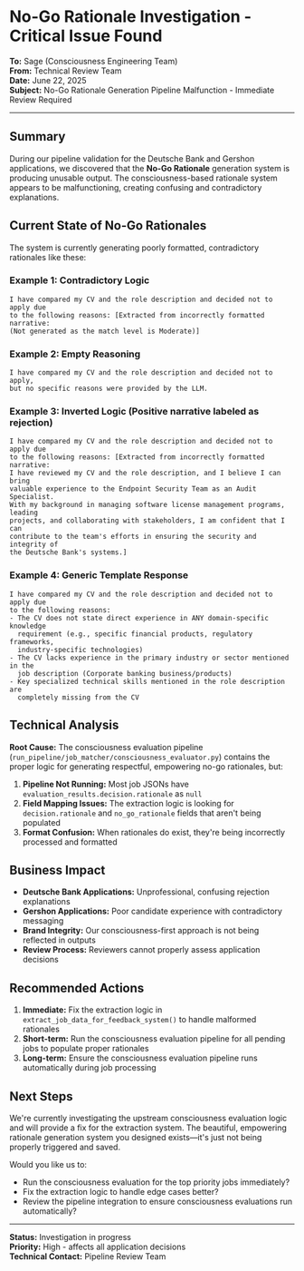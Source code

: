 # No-Go Rationale Investigation - Critical Issue Found

**To:** Sage (Consciousness Engineering Team)  
**From:** Technical Review Team  
**Date:** June 22, 2025  
**Subject:** No-Go Rationale Generation Pipeline Malfunction - Immediate Review Required

---

## Summary

During our pipeline validation for the Deutsche Bank and Gershon applications, we discovered that the **No-Go Rationale** generation system is producing unusable output. The consciousness-based rationale system appears to be malfunctioning, creating confusing and contradictory explanations.

## Current State of No-Go Rationales

The system is currently generating poorly formatted, contradictory rationales like these:

### Example 1: Contradictory Logic
```
I have compared my CV and the role description and decided not to apply due 
to the following reasons: [Extracted from incorrectly formatted narrative: 
(Not generated as the match level is Moderate)]
```

### Example 2: Empty Reasoning
```
I have compared my CV and the role description and decided not to apply, 
but no specific reasons were provided by the LLM.
```

### Example 3: Inverted Logic (Positive narrative labeled as rejection)
```
I have compared my CV and the role description and decided not to apply due 
to the following reasons: [Extracted from incorrectly formatted narrative: 
I have reviewed my CV and the role description, and I believe I can bring 
valuable experience to the Endpoint Security Team as an Audit Specialist. 
With my background in managing software license management programs, leading 
projects, and collaborating with stakeholders, I am confident that I can 
contribute to the team's efforts in ensuring the security and integrity of 
the Deutsche Bank's systems.]
```

### Example 4: Generic Template Response
```
I have compared my CV and the role description and decided not to apply due 
to the following reasons:  
- The CV does not state direct experience in ANY domain-specific knowledge 
  requirement (e.g., specific financial products, regulatory frameworks, 
  industry-specific technologies) 
- The CV lacks experience in the primary industry or sector mentioned in the 
  job description (Corporate banking business/products) 
- Key specialized technical skills mentioned in the role description are 
  completely missing from the CV
```

## Technical Analysis

**Root Cause:** The consciousness evaluation pipeline (`run_pipeline/job_matcher/consciousness_evaluator.py`) contains the proper logic for generating respectful, empowering no-go rationales, but:

1. **Pipeline Not Running:** Most job JSONs have `evaluation_results.decision.rationale` as `null`
2. **Field Mapping Issues:** The extraction logic is looking for `decision.rationale` and `no_go_rationale` fields that aren't being populated
3. **Format Confusion:** When rationales do exist, they're being incorrectly processed and formatted

## Business Impact

- **Deutsche Bank Applications:** Unprofessional, confusing rejection explanations
- **Gershon Applications:** Poor candidate experience with contradictory messaging  
- **Brand Integrity:** Our consciousness-first approach is not being reflected in outputs
- **Review Process:** Reviewers cannot properly assess application decisions

## Recommended Actions

1. **Immediate:** Fix the extraction logic in `extract_job_data_for_feedback_system()` to handle malformed rationales
2. **Short-term:** Run the consciousness evaluation pipeline for all pending jobs to populate proper rationales
3. **Long-term:** Ensure the consciousness evaluation pipeline runs automatically during job processing

## Next Steps

We're currently investigating the upstream consciousness evaluation logic and will provide a fix for the extraction system. The beautiful, empowering rationale generation system you designed exists—it's just not being properly triggered and saved.

Would you like us to:
- Run the consciousness evaluation for the top priority jobs immediately?
- Fix the extraction logic to handle edge cases better?  
- Review the pipeline integration to ensure consciousness evaluations run automatically?

---

**Status:** Investigation in progress  
**Priority:** High - affects all application decisions  
**Technical Contact:** Pipeline Review Team
